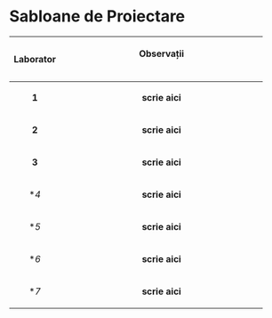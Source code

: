 # Sabloane de Proiectare 

|<p align="center"> **Laborator**</p> | <p align="center"> **Observații**</p>  &nbsp; &nbsp; &nbsp; &nbsp; &nbsp; &nbsp; &nbsp; &nbsp; &nbsp; &nbsp; &nbsp; &nbsp; &nbsp; &nbsp; &nbsp;&nbsp; &nbsp; &nbsp; &nbsp; &nbsp; &nbsp; &nbsp; &nbsp; &nbsp; &nbsp; &nbsp; &nbsp; &nbsp; &nbsp; &nbsp; &nbsp; &nbsp; &nbsp; &nbsp; &nbsp; &nbsp;&nbsp; &nbsp; &nbsp; &nbsp; &nbsp; &nbsp;|
| ------------- | ------------- |
|<p align="center"> **1** </p>  | <p align="center"> **scrie aici**</p> |
|<p align="center"> **2** </p>  | <p align="center"> **scrie aici**</p> |
|<p align="center"> **3** </p>  | <p align="center"> **scrie aici**</p> |
|<p align="center"> **4* </p>  |  <p align="center"> **scrie aici**</p>|
|<p align="center"> **5* </p>  | <p align="center"> **scrie aici**</p> |
|<p align="center"> **6* </p>  | <p align="center"> **scrie aici**</p> |
|<p align="center"> **7* </p>  | <p align="center"> **scrie aici**</p> |
